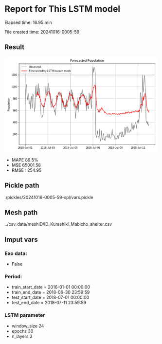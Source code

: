 
# Report for This LSTM model 
Elapsed time: 16.95 min

File created time: 20241016-0005-59

## Result 
<img src="20241016-0005-59.png" width='600'/>

- MAPE	89.5%
- MSE 	65001.58
- RMSE : 254.95

## Pickle path
./pickles/20241016-0005-59-spl/vars.pickle

## Mesh path
../csv_data/meshID/ID_Kurashiki_Mabicho_shelter.csv

## Imput vars

### Exo data:
- False

### Period:
- train_start_date    = 2016-01-01 00:00:00
- train_end_date      = 2018-06-30 23:59:59
- test_start_date     = 2018-07-01 00:00:00  
- test_end_date       = 2018-07-11 23:59:59

### LSTM parameter
- window_size	24
- epochs	30
- n_layers	3

